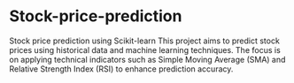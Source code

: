 # Stock-price-prediction
Stock price prediction using Scikit-learn
This project aims to predict stock prices using historical data and  machine learning techniques. The focus is on applying technical indicators such as Simple Moving Average (SMA) and Relative Strength Index (RSI) to enhance prediction accuracy.

